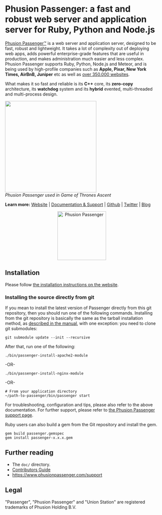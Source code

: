 # Phusion Passenger: a fast and robust web server and application server for Ruby, Python and Node.js

[Phusion Passenger™](https://www.phusionpassenger.com/) is a web server and application server, designed to be fast, robust and lightweight. It takes a lot of complexity out of deploying web apps, adds powerful enterprise-grade features that are useful in production, and makes administration much easier and less complex. Phusion Passenger supports Ruby, Python, Node.js and Meteor, and is being used by high-profile companies such as **Apple, Pixar, New York Times, AirBnB, Juniper** etc as well as [over 350.000 websites](http://trends.builtwith.com/Web-Server/Phusion-Passenger).

What makes it so fast and reliable is its **C++** core, its **zero-copy** architecture, its **watchdog** system and its **hybrid** evented, multi-threaded and multi-process design.

<a href="http://vimeo.com/phusionnl/review/80475623/c16e940d1f"><img src="http://blog.phusion.nl/wp-content/uploads/2014/01/gameofthrones.jpg" height="300"></a><br><em>Phusion Passenger used in Game of Thrones Ascent</em>

**Learn more:** [Website](https://www.phusionpassenger.com/) | [Documentation & Support](https://www.phusionpassenger.com/support) | [Github](https://github.com/phusion/passenger) | [Twitter](https://twitter.com/phusion_nl) | [Blog](http://blog.phusion.nl/)

<a href="https://www.phusionpassenger.com"><center><img src="http://blog.phusion.nl/wp-content/uploads/2012/07/Passenger_chair_256x256.jpg" width="160" height="160" alt="Phusion Passenger"></center></a>

## Installation

Please follow [the installation instructions on the website](https://www.phusionpassenger.com/get_it_now).

### Installing the source directly from git

If you mean to install the latest version of Passenger directly from this git repository, then you should run one of the following commands. Installing from the git repository is basically the same as the tarball installation method, as [described in the manual](https://www.phusionpassenger.com/library/install/), with one exception: you need to clone git submodules:

    git submodule update --init --recursive

After that, run one of the following:

    ./bin/passenger-install-apache2-module

-OR-

    ./bin/passenger-install-nginx-module

-OR-

    # From your application directory
    ~/path-to-passenger/bin/passenger start

For troubleshooting, configuration and tips, please also refer to the above documentation. For further support, please refer to [the Phusion Passenger support page](https://www.phusionpassenger.com/support).

Ruby users can also build a gem from the Git repository and install the gem.

    gem build passenger.gemspec
    gem install passenger-x.x.x.gem

## Further reading

 * The `doc/` directory.
 * [Contributors Guide](https://github.com/phusion/passenger/blob/master/CONTRIBUTING.md)
 * https://www.phusionpassenger.com/support

## Legal

"Passenger", "Phusion Passenger" and "Union Station" are registered trademarks of Phusion Holding B.V.
